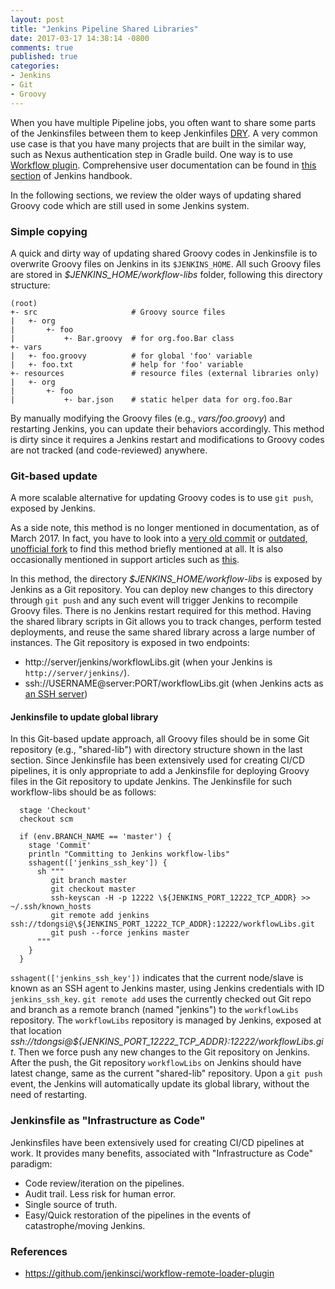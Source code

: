 ```yaml
---
layout: post
title: "Jenkins Pipeline Shared Libraries"
date: 2017-03-17 14:38:14 -0800
comments: true
published: true
categories: 
- Jenkins
- Git
- Groovy
---
```


When you have multiple Pipeline jobs, you often want to share some parts of the Jenkinsfiles between them to keep Jenkinfiles [DRY](https://en.wikipedia.org/wiki/Don't_repeat_yourself). 
A very common use case is that you have many projects that are built in the similar way, such as Nexus authentication step in Gradle build.
One way is to use [Workflow plugin](https://github.com/jenkinsci/workflow-cps-global-lib-plugin).
Comprehensive user documentation can be found in [this section](https://jenkins.io/doc/book/pipeline/shared-libraries/) of Jenkins handbook.

In the following sections, we review the older ways of updating shared Groovy code which are still used in some Jenkins system.

### Simple copying

A quick and dirty way of updating shared Groovy codes in Jenkinsfile is to overwrite Groovy files on Jenkins in its `$JENKINS_HOME`. 
All such Groovy files are stored in *$JENKINS_HOME/workflow-libs* folder, following this directory structure:

``` plain Directory structure of a Shared Library repository
(root)
+- src                     # Groovy source files
|   +- org
|       +- foo
|           +- Bar.groovy  # for org.foo.Bar class
+- vars
|   +- foo.groovy          # for global 'foo' variable
|   +- foo.txt             # help for 'foo' variable
+- resources               # resource files (external libraries only)
|   +- org
|       +- foo
|           +- bar.json    # static helper data for org.foo.Bar
```

By manually modifying the Groovy files (e.g., *vars/foo.groovy*) and restarting Jenkins, you can update their behaviors accordingly. 
This method is dirty since it requires a Jenkins restart and modifications to Groovy codes are not tracked (and code-reviewed) anywhere.

### Git-based update

A more scalable alternative for updating Groovy codes is to use `git push`, exposed by Jenkins.

As a side note, this method is no longer mentioned in documentation, as of March 2017.
In fact, you have to look into a [very old commit](https://github.com/jenkinsci/workflow-cps-global-lib-plugin/tree/ce1177278d4cb05ac6b01f723177cc4b2e0aec8d) 
or [outdated, unofficial fork](https://github.com/cloudbees/workflow-plugin/tree/master/cps-global-lib) to find this method briefly mentioned at all.
It is also occasionally mentioned in support articles such as [this](https://support.cloudbees.com/hc/en-us/articles/218162277-Unable-to-Clone-workflowLibs).

In this method, the directory *$JENKINS_HOME/workflow-libs* is exposed by Jenkins as a Git repository. 
You can deploy new changes to this directory through `git push` and any such event will trigger Jenkins to recompile Groovy files. 
There is no Jenkins restart required for this method.
Having the shared library scripts in Git allows you to track changes, perform tested deployments, and reuse the same shared library across a large number of instances.
The Git repository is exposed in two endpoints:

* http://server/jenkins/workflowLibs.git (when your Jenkins is `http://server/jenkins/`).
* ssh://USERNAME@server:PORT/workflowLibs.git (when Jenkins acts as [an SSH server](https://wiki.jenkins-ci.org/display/JENKINS/Jenkins+SSH))

#### Jenkinsfile to update global library

In this Git-based update approach, all Groovy files should be in some Git repository (e.g., "shared-lib") with directory structure shown in the last section. 
Since Jenkinsfile has been extensively used for creating CI/CD pipelines, it is only appropriate to add a Jenkinsfile for deploying Groovy files in the Git repository to update Jenkins.
The Jenkinsfile for such workflow-libs should be as follows:

``` 
  stage 'Checkout'
  checkout scm

  if (env.BRANCH_NAME == 'master') {
    stage 'Commit'
    println "Committing to Jenkins workflow-libs"
    sshagent(['jenkins_ssh_key']) {
      sh """
         git branch master
         git checkout master
         ssh-keyscan -H -p 12222 \${JENKINS_PORT_12222_TCP_ADDR} >> ~/.ssh/known_hosts
         git remote add jenkins ssh://tdongsi@\${JENKINS_PORT_12222_TCP_ADDR}:12222/workflowLibs.git
         git push --force jenkins master
      """
    }
  }
```

`sshagent(['jenkins_ssh_key'])` indicates that the current node/slave is known as an SSH agent to Jenkins master, using Jenkins credentials with ID `jenkins_ssh_key`. 
`git remote add` uses the currently checked out Git repo and branch as a remote branch (named "jenkins") to the `workflowLibs` repository.
The `workflowLibs` repository is managed by Jenkins, exposed at that location *ssh://tdongsi@\${JENKINS_PORT_12222_TCP_ADDR}:12222/workflowLibs.git*. 
Then we force push any new changes to the Git repository on Jenkins. 
After the push, the Git repository `workflowLibs` on Jenkins should have latest change, same as the current "shared-lib" repository.
Upon a `git push` event, the Jenkins will automatically update its global library, without the need of restarting.

### Jenkinsfile as "Infrastructure as Code"

Jenkinsfiles have been extensively used for creating CI/CD pipelines at work.
It provides many benefits, associated with "Infrastructure as Code" paradigm:

* Code review/iteration on the pipelines.
* Audit trail. Less risk for human error.
* Single source of truth.
* Easy/Quick restoration of the pipelines in the events of catastrophe/moving Jenkins.

### References

* https://github.com/jenkinsci/workflow-remote-loader-plugin

